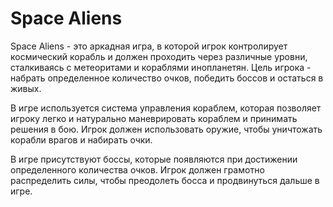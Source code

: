 # Space Aliens
Space Aliens - это аркадная игра, в которой игрок контролирует космический корабль и должен проходить через различные уровни, сталкиваясь с метеоритами и кораблями инопланетян. Цель игрока - набрать определенное количество очков, победить боссов и остаться в живых.

В игре используется система управления кораблем, которая позволяет игроку легко и натурально маневрировать кораблем и принимать решения в бою.
Игрок должен использовать оружие, чтобы уничтожать корабли врагов и набирать очки.

В игре присутствуют боссы, которые появляются при достижении определенного количества очков.
Игрок должен грамотно распределить силы, чтобы преодолеть босса и продвинуться дальше в игре.